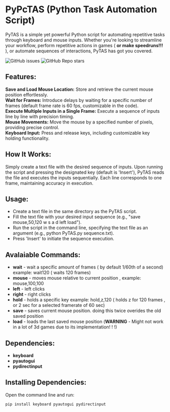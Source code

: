 # PyPcTAS (Python Task Automation Script)
PyTAS is a simple yet powerful Python script for automating repetitive tasks through keyboard and mouse inputs. Whether you're looking to streamline your workflow, perform repetitive actions in games ( **or make speedruns!!!** ), or automate sequences of interactions, PyTAS has got you covered.

<img alt="GitHub issues" src="https://img.shields.io/github/issues/poloniumlel/PyPcTas?style=for-the-badge&logoColor=red&color=red">
<img alt="GitHub Repo stars" src="https://img.shields.io/github/stars/poloniumlel/PyPcTas?style=for-the-badge&color=yellow">




## Features:
**Save and Load Mouse Location:** Store and retrieve the current mouse position effortlessly.  
**Wait for Frames:** Introduce delays by waiting for a specific number of frames (default frame rate is 60 fps, customizable in the code).  
**Execute Multiple Inputs in a Single Frame:** Execute a sequence of inputs line by line with precision timing.  
**Mouse Movements:** Move the mouse by a specified number of pixels, providing precise control.  
**Keyboard Input:** Press and release keys, including customizable key holding functionality.

## How It Works:
Simply create a text file with the desired sequence of inputs. Upon running the script and pressing the designated key (default is 'Insert'), PyTAS reads the file and executes the inputs sequentially. Each line corresponds to one frame, maintaining accuracy in execution.
## Usage:
- Create a text file in the same directory as the PyTAS script.  
 - Fill the text file with your desired input sequence (e.g., "save mouse,50,120 w s a d left load").  
- Run the script in the command line, specifying the text file as an argument (e.g., python PyTAS.py sequence.txt).  
- Press 'Insert' to initiate the sequence execution.
## Avalaiable Commands:
- **wait** - wait a specific amount of frames ( by default 1/60th of a second) example: wait120 ( waits 120 frames)
- **mouse** - moves mouse relative to current position , example: mouse,100,100
- **left** - left clicks
- **right** - right clicks
- **hold** - holds a specific key example: hold,z,120 ( holds z for 120 frames , or 2 sec for a selected framerate of 60 sec)
- **save** - saves current mouse position. doing this twice overides the old saved position
- **load** - loads the last saved mouse position (**WARNING** - Might not work in a lot of 3d games due to its implementation! ! !)
## Dependencies:
- **keyboard**
- **pyautogui**
- **pydirectinput**
## Installing Dependencies:
Open the command line and run:

```pip install keyboard pyautogui pydirectinput ```
